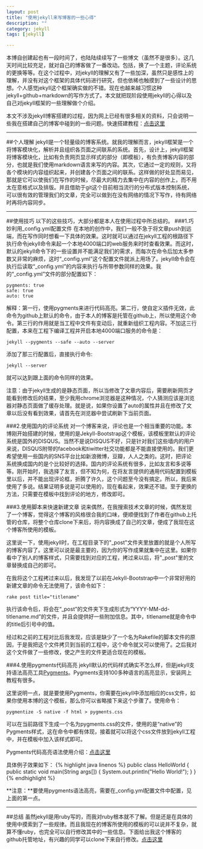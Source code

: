 ```yaml
---
layout: post
title: "使用jekyll来写博客的一些心得"
description: ""
category: jekyll
tags: [jekyll]

---
```


本博自创建起也有一段时间了，也陆陆续续写了一些博文（虽然不是很多）。这几天时间比较充足，就对自己的博客做了一番改动。包括，换了一个主题，评论系统的更换等等。在这个过程中，对jekyll的理解又有了一些加深，虽然只是感性上的理解，并没有对这个框架的具体代码进行研究，但也依稀也触摸到了一些设计的思想。个人感觉jekyll这个框架确实做的不错。现在也越来越习惯这种jekyll+github+markdown的写作方式了。本文就把现阶段使用jekyll的心得以及自己对jekyll框架的一些理解做个介绍。

本文不涉及jekyll博客搭建的过程，因为网上已经有很多相关的资料，只会说明一些我在搭建自己的博客中碰到的一些问题。快速搭建教程：[点击这里](http://jekyllbootstrap.com/)

----
##个人理解
jekyll是一个轻量级的博客系统。就我的理解而言，jekyll框架是一个将博客模块化，解析并且组织各页面之间联系的系统。首先，设计上，jekyll框架将博客模块化，比如有负责网页显示样式的部分（即模板），有负责博客内容的部分，也就是我们使用markdown语言来写的内容。其次，它通过一定的规则，又将各个模块的内容组织起来，并创建各个页面之间的联系。这样做的好处显而易见，那就是它可以使我们在写作的时候，尽最大的精力去集中在内容的创作上，而不用太在意格式以及排版。并且借助于git这个目前相当流行的分布式版本控制系统，可以很有效的管理我们的文章，完全可以做到在没有网络的情况下写作，待有网络时再将内容同步。

----
##使用技巧
以下的这些技巧，大部分都是本人在使用过程中所总结的。
###1.巧妙利用_config.yml配置文件
在本地的创作中，我们一般不急于将文章push到远端，而在写作同时想看一下具体的效果。这时就可以通过在jekyll工程的根路径下执行命令jekyll命令来起一个本地4000端口的web服务来时时查看效果。而这时，默认的jekyll命令下的一些设置并不能满足我们的需求，而每次在命令后加太多参数又非常的麻烦，这时“\_config.yml”这个配置文件就派上用场了。jekyll命令会在执行后读取“\_config.yml”的内容来执行与所带参数同样的效果。我的“\_config.yml”文件的部分配置如下：

	pygments: true
	safe: true
	auto: true
解释：第一行，使用pygments来进行代码高亮。第二行，使自定义插件无效，此命令为github上默认的命令，由于本人的博客是托管在github上，所以使用这个命令。第三行的作用就是当工程中文件有变动后，就重新组织工程内容。不加这三行配置，本来在工程下编译工程并开启本地4000端口服务的命令是：

	jekyll --pygments --safe --auto --server
添加了那三行配置后，直接执行命令:
	
	jekyll --server
就可以达到跟上面的命令同样的效果。

注意：由于jekyll生成的是静态页面，所以当修改了文章内容后，需要刷新网页才能看到修改后的结果，至少我用chrome浏览器是这种情况，个人猜测应该是浏览器对静态页面做了缓存处理。就是说，如果你设置了auto的属性并且在修改了文章以后没有看到效果，请首先在浏览器中尝试刷新下当前页面。

###2.使用国内的评论系统
对一个博客来说，评论也是一个相当重要的功能。本博刚开始搭建的时候，使用的是Jekyll-Bootstrap这个模板，该模板里默认的评论系统是国外的DISQUS。当然不是说DISQUS不好，只是针对我们这些墙内的用户来说，DISQUS附带的facebook和tiwitter社交功能都是不能直接使用的。我们更希望使用一些国内的SNS平台比如新浪微博，豆瓣，人人之类的。这时，把评论系统换成国内的是个比较好的选择。国内的评论系统有很多，比如友言和多说等等。刚开始时，我选择了友言，但不知为何，在将友言提供的通用代码配置到模板里以后，并不能出现评论框，折腾了许久，这个问题至今没有搞定。所以，我后来使用了多说。结果证明多说是可以使用的，现在看起来，效果还不错。至于更换的方法，只需要在模板中找到评论的地方，修改即可。

###3.使用脚本来快速新建文章
说来偶然，在我搜索技术文章的时候，偶然发现了一个博客，觉得这个博客的风格很合我的口味，便顺便找到了作者在github上托管的仓库，将整个仓库clone下来后，将内容换成了自己的文章，便成了我现在这个博客所使用的模板。

这里说一下，使用jekyll时，在工程目录下的"\_post"文件夹里放置的就是个人所写的博客内容了。这里可以说是最主要的，因为你的写作成果就集中在这里。如果你看中了别人的博客样式，只需要找到对应的工程，拷过来以后，将"\_post"里的文章替换成自己的即可。

在我将这个工程拷过来以后，我发现了以前在Jekyll-Bootstrap中一个非常好用的新建文章的命令无法使用了，该命令如下：

	rake post title="titlename"
执行该命令后，将会在“_post”的文件夹下生成形式为“YYYY-MM-dd-titlename.md”的文件，并且会提供好一些附加信息。其中，titlename就是命令中的title后引号中的值。

经过和之前的工程对比后我发现，应该是缺少了一个名为Rakefile的脚本文件的原因，于是我把这个文件拷贝到当前的工程中，这个命令就又可以使用了。之后我对这个文件做了一些修改，使之产生的文件更适合现在的模板。

###4.使用pygments代码高亮
jekyll默认的代码样式确实不怎么样，但是jekyll支持语法高亮工具[Pygments](http://pygments.org/)。Pygments支持100多种语言的高亮显示，安装网上教程有很多。

这里说明一点，就是要使用Pygments，你需要在jekyll中添加相应的css文件，如果你使用本博的这个模板，那么你可以省略接下来这个步骤了。使用命令：

	pygmentize -S native -f html > pygments.css
可以在当前路径下生成一个名为pygments.css的文件，使用的是“native”的Pygments样式，这在命令中都有体现，接着就可以将这个css文件放到jekyll工程中，并在模板中加入该样式即可。

Pygments代码高亮语法使用介绍：[点击这里](https://github.com/mojombo/jekyll/wiki/Liquid-Extensions)
	
具体例子效果如下：
{% highlight java linenos %}
public class HelloWorld {
    public static void main(String args[]) {
      System.out.println("Hello World!");
    }
}
{% endhighlight %}


**注意：**要使用pygments语法高亮，需要在_config.yml配置文件中配置，见上面的第一点。


----
##总结
虽然jekyll是用ruby写的，而我对ruby根本就不了解。但是还是在具体的使用中摸索到了一些规律。而且我现在的博客所使用的模板的可以说并不复杂，就算不懂ruby，也完全可以自行修改其中的一些信息。下面给出我这个博客的github托管地址，有兴趣的同学可以clone下来自行修改。[点击这里](https://github.com/webfrogs/webfrogs.github.com)



